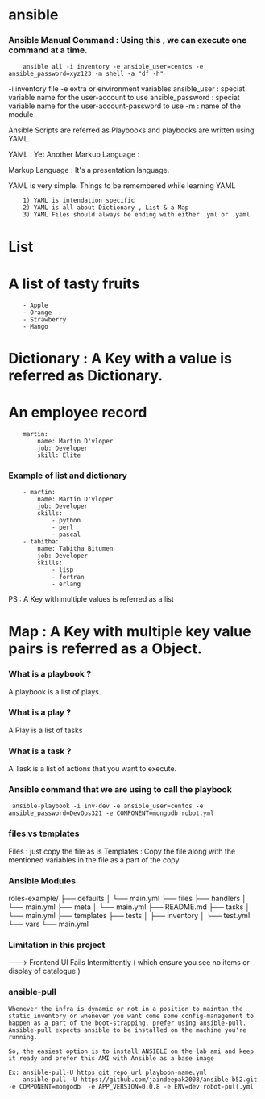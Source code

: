# ansible


### Ansible Manual Command : Using this , we can execute one command at a time.

``` 
    ansible all -i inventory -e ansible_user=centos -e ansible_password=xyz123 -m shell -a "df -h"
```

-i inventory file 
-e extra or environment variables
ansible_user     : speciat variable name for the user-account to use 
ansible_password : speciat variable name for the user-account-password to use 
-m               : name of the module 

Ansible Scripts are referred as Playbooks and playbooks are written using YAML.

YAML : Yet Another Markup Language :

Markup Language : It's a presentation language.

YAML is very simple. Things to be remembered while learning YAML 

``` 
    1) YAML is intendation specific  
    2) YAML is all about Dictionary , List & a Map 
    3) YAML Files should always be ending with either .yml or .yaml 
```

# List 
# A list of tasty fruits
```
    - Apple
    - Orange
    - Strawberry
    - Mango
```

# Dictionary : A Key with a value is referred as Dictionary. 
# An employee record
```
    martin:
        name: Martin D'vloper
        job: Developer
        skill: Elite
```

### Example of list and dictionary 
```
    - martin:
        name: Martin D'vloper
        job: Developer
        skills:
            - python
            - perl
            - pascal
    - tabitha:
        name: Tabitha Bitumen
        job: Developer
        skills:
            - lisp
            - fortran
            - erlang
```
PS : A Key with multiple values is referred as a list 

# Map : A Key with multiple key value pairs is referred as a Object.


### What is a playbook ?
A playbook is a list of plays.

### What is a play ?
A Play is a list of tasks 

### What is a task ? 
A Task is a list of actions that you want to execute.


### Ansible command that we are using to call the playbook

```
 ansible-playbook -i inv-dev -e ansible_user=centos -e ansible_password=DevOps321 -e COMPONENT=mongodb robot.yml
 ```


 ### files vs templates 

 Files     : just copy the file as is 
 Templates : Copy the file along with the mentioned variables in the file as a part of the copy 


### Ansible Modules

roles-example/
├── defaults
│   └── main.yml
├── files
├── handlers
│   └── main.yml
├── meta
│   └── main.yml
├── README.md
├── tasks
│   └── main.yml
├── templates
├── tests
│   ├── inventory
│   └── test.yml
└── vars
    └── main.yml 


### Limitation in this project

---> Frontend UI Fails Intermittently ( which ensure you see no items or display of catalogue )


### ansible-pull

```
Whenever the infra is dynamic or not in a position to maintan the static inventory or whenever you want come some config-management to happen as a part of the boot-strapping, prefer using ansible-pull. Ansible-pull expects ansible to be installed on the machine you're running.

So, the easiest option is to install ANSIBLE on the lab ami and keep it ready and prefer this AMI with Ansible as a base image

Ex: ansible-pull-U https_git_repo_url playboon-name.yml 
    ansible-pull -U https://github.com/jaindeepak2008/ansible-b52.git -e COMPONENT=mongodb  -e APP_VERSION=0.0.8 -e ENV=dev robot-pull.yml

```

